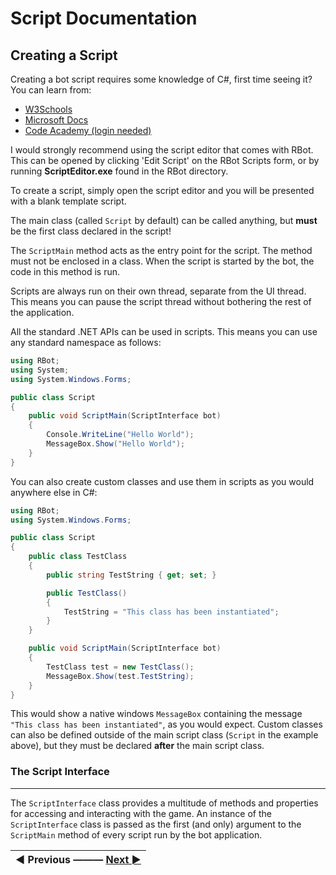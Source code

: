# Script Documentation
Creating a Script
------
Creating a bot script requires some knowledge of C#, first time seeing it? You can learn from:  
* [W3Schools](https://www.w3schools.com/cs/index.php)  
* [Microsoft Docs](https://docs.microsoft.com/en-us/dotnet/csharp/)  
* [Code Academy (login needed)](https://www.codecademy.com/learn/learn-c-sharp)

I would strongly recommend using the script editor that comes with RBot. This can be opened by clicking 'Edit Script' on the RBot Scripts form, or by running **ScriptEditor.exe** found in the RBot directory.

To create a script, simply open the script editor and you will be presented with a blank template script.

The main class (called `Script` by default) can be called anything, but **must** be the first class declared in the script!

The `ScriptMain` method acts as the entry point for the script. The method must not be enclosed in a class. When the script is started by the bot, the code in this method is run.

Scripts are always run on their own thread, separate from the UI thread. This means you can pause the script thread without bothering the rest of the application.

All the standard .NET APIs can be used in scripts. This means you can use any standard namespace as follows:

```csharp
using RBot;
using System;
using System.Windows.Forms;

public class Script
{
	public void ScriptMain(ScriptInterface bot)
	{
		Console.WriteLine("Hello World");
		MessageBox.Show("Hello World");
	}
}
```

You can also create custom classes and use them in scripts as you would anywhere else in C#:

```csharp
using RBot;
using System.Windows.Forms;

public class Script
{
	public class TestClass
	{
		public string TestString { get; set; }

		public TestClass()
		{
			TestString = "This class has been instantiated";
		}
	}

	public void ScriptMain(ScriptInterface bot)
	{
		TestClass test = new TestClass();
		MessageBox.Show(test.TestString);
	}
}
```

This would show a native windows `MessageBox` containing the message `"This class has been instantiated"`, as you would expect. Custom classes can also be defined outside of the main script class (`Script` in the example above), but they must be declared **after** the main script class.

### The Script Interface
***
The `ScriptInterface` class provides a multitude of methods and properties for accessing and interacting with the game. An instance of the `ScriptInterface` class is passed as the first (and only) argument to the `ScriptMain` method of every script run by the bot application.

|◄ Previous ——— [Next ►](https://brenohenrike.github.io/Rbot-Scripts/2%20Options%20and%20Lite "2. Options & Lite") |
| :---: |